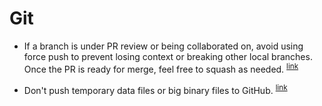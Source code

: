 # Git

- <a name="avoid-force-push-when-collaborating"></a>
  If a branch is under PR review or being collaborated on, avoid using force push
  to prevent losing context or breaking other local branches.
  Once the PR is ready for merge, feel free to squash as needed.
  <sup>[link](#avoid-force-push-when-collaborating)</sup>

- <a name="dont-push-large-data"></a>
  Don't push temporary data files or big binary files to GitHub.
  <sup>[link](#dont-push-large-data)</sup>
